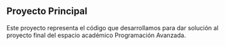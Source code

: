 ## Proyecto Principal

Este proyecto representa el código que desarrollamos para dar solución al proyecto final del espacio académico Programación Avanzada.